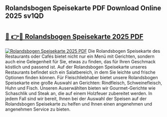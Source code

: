 ## Rolandsbogen Speisekarte PDF Download Online 2025 sv1QD

# <h2><a href="http://gcckef.nevu.top/?p=Rolandsbogen+Speisekarte">🔗 👉🔴 Rolandsbogen Speisekarte 2025 PDF</a></h2>

[![Rolandsbogen Speisekarte 2025 PDF](https://i.imgur.com/dBaPXMq.png)](http://gcckef.nevu.top/?p=Rolandsbogen+Speisekarte)
Die Rolandsbogen Speisekarte des Restaurants oder Cafés bietet nicht nur ein Menü mit Gerichten, sondern auch eine Gelegenheit für Sie, etwas zu finden, das für Ihren Geschmack köstlich und passend ist. Auf der Rolandsbogen Speisekarte unseres Restaurants befindet sich ein Salatbereich, in dem Sie leichte und frische Optionen finden können. Für Fleischliebhaber bietet unsere Rolandsbogen Speisekarte eine große Auswahl an Gerichten: Rindfleisch, Schweinefleisch, Huhn und Fisch. Unseren Auserwählten bieten wir Gourmet-Gerichte wie Schaschlik und Steak an, die auf einem Holzfeuer zubereitet werden. In jedem Fall sind wir bereit, Ihnen bei der Auswahl der Speisen auf der Rolandsbogen Speisekarte zu helfen und Ihnen einen angenehmen und angenehmen Service zu bieten.

